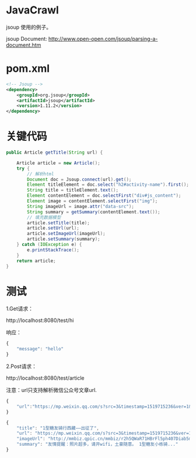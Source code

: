 # JavaCrawl

jsoup 使用的例子。

jsoup Document: http://www.open-open.com/jsoup/parsing-a-document.htm

# pom.xml

```xml
<!-- Jsoup -->
<dependency>
	<groupId>org.jsoup</groupId>
	<artifactId>jsoup</artifactId>
	<version>1.11.2</version>
</dependency>
```

# 关键代码

```java
public Article getTitle(String url) {

    Article article = new Article();
    try {
        // 解析html
        Document doc = Jsoup.connect(url).get();
        Element titleElement = doc.select("h2#activity-name").first();
        String title = titleElement.text();
        Element contentElement = doc.selectFirst("div#js_content");
        Element image = contentElement.selectFirst("img");
        String imageUrl = image.attr("data-src");
        String summary = getSummary(contentElement.text());
        // 填充数据模型
        article.setTitle(title);
        article.setUrl(url);
        article.setImageUrl(imageUrl);
        article.setSummary(summary);
    } catch (IOException e) {
        e.printStackTrace();
    }
    return article;
}
```

# 测试

1.Get请求：

http://localhost:8080/test/hi

响应：

```javascript
{
    "message": "hello"
}
```

2.Post请求：

http://localhost:8080/test/article

注意：url只支持解析微信公众号文章url.

```javascript
{
	"url":"https://mp.weixin.qq.com/s?src=3&timestamp=1519715236&ver=1&signature=volzI9BiiaUzRR7Fe-BUR1RPLZ962-SfIRegmjci6G3z8gpnnKb1s39RSqyMu2vJe4t3DFQlDjdWJHFan1NdCn1F2uSn-lfGQCcTPHo-s8ietwN78i4Y9aaVnmyikJ55IlUswyf9Vo13qq9OPN7hKg=="
}
```

```javascript
{
    "title": "1型糖友骑行西藏——出征了",
    "url": "https://mp.weixin.qq.com/s?src=3&timestamp=1519715236&ver=1&signature=volzI9BiiaUzRR7Fe-BUR1RPLZ962-SfIRegmjci6G3z8gpnnKb1s39RSqyMu2vJe4t3DFQlDjdWJHFan1NdCn1F2uSn-lfGQCcTPHo-s8ietwN78i4Y9aaVnmyikJ55IlUswyf9Vo13qq9OPN7hKg==",
    "imageUrl": "http://mmbiz.qpic.cn/mmbiz/r2h5QWaR71HBrFl5ph407Diab5m4fqYvFeZGlLj0Fia6T8QAXzskcSwrdATILjvAHaO8Kb7XO8T8ycSyWb5nRZMQ/0?wx_fmt=jpeg",
    "summary": "友情提醒：照片超多，请开wifi，土豪随意。 1型糖友小栋骑..."
}
```
